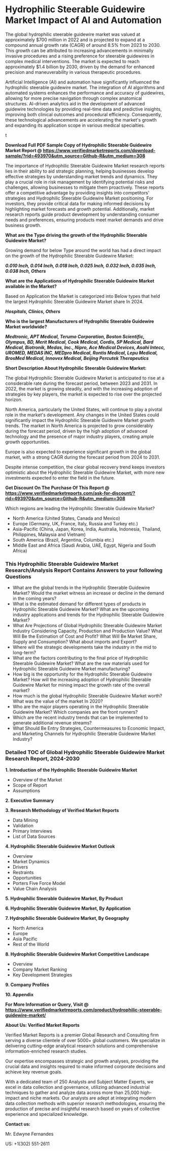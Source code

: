 <meta name="title" content="Global  Hydrophilic Steerable Guidewire Market Impact of AI and Automation"><meta name="description" content="  The global hydrophilic steerable guidewire market was valued at approximately $700 million in 2022 and is projected to expand at a compound annual growth rate (CAGR)"><meta name="title" content=" Hydrophilic Steerable Guidewire Market Size, Share, Scope, Trends, Growth, Opportunities, Analysis, Forecast"> <h1>Hydrophilic Steerable Guidewire Market Impact of AI and Automation</h1> <p>The global hydrophilic steerable guidewire market was valued at approximately $700 million in 2022 and is projected to expand at a compound annual growth rate (CAGR) of around 8.5% from 2023 to 2030. This growth can be attributed to increasing advancements in minimally invasive procedures and a rising preference for steerable guidewires in complex medical interventions. The market is expected to reach approximately $1.4 billion by 2030, driven by the demand for enhanced precision and maneuverability in various therapeutic procedures.</p> <p>Artificial Intelligence (AI) and automation have significantly influenced the hydrophilic steerable guidewire market. The integration of AI algorithms and automated systems enhances the performance and accuracy of guidewires, allowing for more precise navigation through complex anatomical structures. AI-driven analytics aid in the development of advanced guidewire technologies by providing real-time data and predictive insights, improving both clinical outcomes and procedural efficiency. Consequently, these technological advancements are accelerating the market's growth and expanding its application scope in various medical specialties.</p> t</p><p id="" class=""><strong>Download Full PDF Sample Copy of Hydrophilic Steerable Guidewire Market Report @ <a href="https://www.verifiedmarketreports.com/download-sample/?rid=493970&utm_source=Github-R&utm_medium=308" target="_blank">https://www.verifiedmarketreports.com/download-sample/?rid=493970&utm_source=Github-R&utm_medium=308</a></strong></p><p>The importance of&nbsp;Hydrophilic Steerable Guidewire Market research reports lies in their ability to aid strategic planning, helping businesses develop effective strategies by understanding market trends and dynamics. They play a crucial role in risk management by identifying potential risks and challenges, allowing businesses to mitigate them proactively. These reports offer a competitive advantage by providing insights into competitors' strategies and Hydrophilic Steerable Guidewire Market positioning. For investors, they provide critical data for making informed decisions by highlighting market forecasts and growth potential. Additionally, market research reports guide product development by understanding consumer needs and preferences, ensuring products meet market demands and drive business growth.</p><p><strong>What are the&nbsp;Type driving the growth of the Hydrophilic Steerable Guidewire Market?</strong></p><p id="" class="">Growing demand for below Type around the world has had a direct impact on the growth of the Hydrophilic Steerable Guidewire Market:</p><em><strong>0.010 Inch, 0.014 Inch, 0.018 Inch, 0.025 Inch, 0.032 Inch, 0.035 Inch, 0.038 Inch, Others</strong></em></p><strong>What are the&nbsp;Applications&nbsp;of Hydrophilic Steerable Guidewire Market available in the Market?</strong></p><p id="" class="">Based on Application the Market is categorized into Below types that held the largest Hydrophilic Steerable Guidewire Market share In 2024.</p><em><strong>Hospitals, Clinics, Others</strong></em></p><strong>Who is the largest Manufacturers of Hydrophilic Steerable Guidewire Market worldwide?</strong></p><p><em><strong>Medtronic, APT Medical, Terumo Corporation, Boston Scientific, Olympus, BD, Merit Medical, Cook Medical, Cordis, SP Medical, Bard Medical, Biotronik, Medas, Inc., Nipro, Ace Medical Devices, Asahi Intecc, UROMED, MEDAS INC, MEDpro Medical, Rontis Medical, Lepu Medical, BrosMed Medical, Innovex Medical, Beijing Percutek Therapeutics</strong></em></p><p id="" class=""><strong>Short Description About Hydrophilic Steerable Guidewire Market:</strong></p><p>The global Hydrophilic Steerable Guidewire Market is anticipated to rise at a considerable rate during the forecast period, between 2023 and 2031. In 2022, the market is growing steadily, and with the increasing adoption of strategies by key players, the market is expected to rise over the projected horizon.</p><p>North America, particularly the United States, will continue to play a pivotal role in the market's development. Any changes in the United States could significantly impact the Hydrophilic Steerable Guidewire Market growth trends. The market in North America is projected to grow considerably during the forecast period, driven by the high adoption of advanced technology and the presence of major industry players, creating ample growth opportunities.</p><p>Europe is also expected to experience significant growth in the global market, with a strong CAGR during the forecast period from 2024 to 2031.</p><p>Despite intense competition, the clear global recovery trend keeps investors optimistic about the Hydrophilic Steerable Guidewire Market, with more new investments expected to enter the field in the future.</p><p id="" class=""><strong>Get Discount On The Purchase Of This Report @ <a href="https://www.verifiedmarketreports.com/ask-for-discount/?rid=493970&utm_source=Github-R&utm_medium=308" target="_blank">https://www.verifiedmarketreports.com/ask-for-discount/?rid=493970&utm_source=Github-R&utm_medium=308</a></strong></p>Which regions are leading the Hydrophilic Steerable Guidewire Market?</p><ul><li>North America (United States, Canada and Mexico)</li><li>Europe (Germany, UK, France, Italy, Russia and Turkey etc.)</li><li>Asia-Pacific (China, Japan, Korea, India, Australia, Indonesia, Thailand, Philippines, Malaysia and Vietnam)</li><li>South America (Brazil, Argentina, Columbia etc.)</li><li>Middle East and Africa (Saudi Arabia, UAE, Egypt, Nigeria and South Africa)</li></ul><h3 id="" class="">This Hydrophilic Steerable Guidewire Market Research/Analysis Report Contains Answers to your following Questions</h3><ul><li>What are the global trends in the Hydrophilic Steerable Guidewire Market? Would the market witness an increase or decline in the demand in the coming years?</li><li>What is the estimated demand for different types of products in Hydrophilic Steerable Guidewire Market? What are the upcoming industry applications and trends for the Hydrophilic Steerable Guidewire Market?</li><li>What Are Projections of Global Hydrophilic Steerable Guidewire Market Industry Considering Capacity, Production and Production Value? What Will Be the Estimation of Cost and Profit? What Will Be Market Share, Supply and Consumption? What about imports and Export?</li><li>Where will the strategic developments take the industry in the mid to long-term?</li><li>What are the factors contributing to the final price of Hydrophilic Steerable Guidewire Market? What are the raw materials used for Hydrophilic Steerable Guidewire Market manufacturing?</li><li>How big is the opportunity for the Hydrophilic Steerable Guidewire Market? How will the increasing adoption of Hydrophilic Steerable Guidewire Market for mining impact the growth rate of the overall market?</li><li>How much is the global Hydrophilic Steerable Guidewire Market worth? What was the value of the market In 2020?</li><li>Who are the major players operating in the Hydrophilic Steerable Guidewire Market? Which companies are the front runners?</li><li>Which are the recent industry trends that can be implemented to generate additional revenue streams?</li><li>What Should Be Entry Strategies, Countermeasures to Economic Impact, and Marketing Channels for Hydrophilic Steerable Guidewire Market Industry?</li></ul><h3 id="" class="">Detailed TOC of Global Hydrophilic Steerable Guidewire Market Research Report, 2024-2030</h3><p id="" class=""><strong>1. Introduction of the Hydrophilic Steerable Guidewire Market</strong></p><ul><li>Overview of the Market</li><li>Scope of Report</li><li>Assumptions</li></ul><p id="" class=""><strong>2. Executive Summary</strong></p><p id="" class=""><strong>3. Research Methodology of Verified Market Reports</strong></p><ul><li>Data Mining</li><li>Validation</li><li>Primary Interviews</li><li>List of Data Sources</li></ul><p id="" class=""><strong>4. Hydrophilic Steerable Guidewire Market Outlook</strong></p><ul><li>Overview</li><li>Market Dynamics</li><li>Drivers</li><li>Restraints</li><li>Opportunities</li><li>Porters Five Force Model</li><li>Value Chain Analysis</li></ul><p id="" class=""><strong>5. Hydrophilic Steerable Guidewire Market, By Product</strong></p><p id="" class=""><strong>6. Hydrophilic Steerable Guidewire Market, By Application</strong></p><p id="" class=""><strong>7. Hydrophilic Steerable Guidewire Market, By Geography</strong></p><ul><li>North America</li><li>Europe</li><li>Asia Pacific</li><li>Rest of the World</li></ul><p id="" class=""><strong>8. Hydrophilic Steerable Guidewire Market Competitive Landscape</strong></p><ul><li>Overview</li><li>Company Market Ranking</li><li>Key Development Strategies</li></ul><p id="" class=""><strong>9. Company Profiles</strong></p><p id="" class=""><strong>10. Appendix</strong></p><p id="" class=""><strong>For More Information or Query, Visit @ <a href="https://www.verifiedmarketreports.com/product/hydrophilic-steerable-guidewire-market/" target="_blank">https://www.verifiedmarketreports.com/product/hydrophilic-steerable-guidewire-market/</a></strong></p><p id="" class=""><strong>About Us: Verified Market Reports</strong></p><p id="" class="">Verified Market Reports is a premier Global Research and Consulting firm serving a diverse clientele of over 5000+ global customers. We specialize in delivering cutting-edge analytical research solutions and comprehensive information-enriched research studies.</p><p id="" class="">Our expertise encompasses strategic and growth analyses, providing the crucial data and insights required to make informed corporate decisions and achieve key revenue goals.</p><p id="" class="">With a dedicated team of 250 Analysts and Subject Matter Experts, we excel in data collection and governance, utilizing advanced industrial techniques to gather and analyze data across more than 25,000 high-impact and niche markets. Our analysts are adept at integrating modern data collection methods with superior research methodologies, ensuring the production of precise and insightful research based on years of collective experience and specialized knowledge.</p><p id="" class=""><strong>Contact us:</strong></p><p id="" class="">Mr. Edwyne Fernandes</p><p id="" class="">US: +1(302) 551-2611</p>